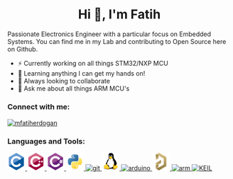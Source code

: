 <h1 align="center">Hi 👋, I'm Fatih</h1>
Passionate Electronics Engineer with a particular focus on Embedded Systems. You can find me in my Lab and contributing to Open Source here on Github.

- ⚡ Currently working on all things STM32/NXP MCU
- 🌱 Learning anything I can get my hands on!
- 👯 Always looking to collaborate
- 💬 Ask me about all things ARM MCU's




<h3 align="left">Connect with me:</h3>
<p align="left">
<a href="https://linkedin.com/in/mfatiherdogan" target="blank"><img align="center" src="https://raw.githubusercontent.com/rahuldkjain/github-profile-readme-generator/master/src/images/icons/Social/linked-in-alt.svg" alt="mfatiherdogan" height="30" width="40" /></a>
</p>

<h3 align="left">Languages and Tools:</h3>
<p align="left"> </a> <a href="https://www.cprogramming.com/" target="_blank" rel="noreferrer"> <img src="https://raw.githubusercontent.com/devicons/devicon/master/icons/c/c-original.svg" alt="c" width="40" height="40"/> </a> <a href="https://www.w3schools.com/cpp/" target="_blank" rel="noreferrer"> <img src="https://raw.githubusercontent.com/devicons/devicon/master/icons/cplusplus/cplusplus-original.svg" alt="cplusplus" width="40" height="40"/> </a> <a href="https://www.w3schools.com/cs/" target="_blank" rel="noreferrer"> <img src="https://raw.githubusercontent.com/devicons/devicon/master/icons/csharp/csharp-original.svg" alt="csharp" width="40" height="40"/><a href="https://www.python.org" target="_blank" rel="noreferrer"> <img src="https://raw.githubusercontent.com/devicons/devicon/master/icons/python/python-original.svg" alt="python" width="40" height="40"/> </a> </a> <a href="https://git-scm.com/" target="_blank" rel="noreferrer"> <img src="https://www.vectorlogo.zone/logos/git-scm/git-scm-icon.svg" alt="git" width="40" height="40"/> </a> <a href="https://www.linux.org/" target="_blank" rel="noreferrer"> <img src="https://raw.githubusercontent.com/devicons/devicon/master/icons/linux/linux-original.svg" alt="linux" width="40" height="40"/> </a> <a href="https://www.arduino.cc/" target="_blank" rel="noreferrer"> <img src="https://cdn.worldvectorlogo.com/logos/arduino-1.svg" alt="arduino" width="40" height="40"/>
   <a href="https://www.altium.com" target="_blank" rel="noreferrer"> <img src="https://raw.githubusercontent.com/github/explore/7af95003139e68a3a54e382bb4f23a72836ef348/topics/altium-designer/altium-designer.png" alt="Altium" width="40" height="40"/>
 <a href="https://www.arm.com" target="_blank" rel="noreferrer"> <img src="https://upload.wikimedia.org/wikipedia/commons/7/77/Arm_logo_2017.svg" alt="arm" width="80" height="40"/>
  <a href="https://www.keil.com" target="_blank" rel="noreferrer"> <img src="https://www.logo.wine/a/logo/Keil_(company)/Keil_(company)-Logo.wine.svg" alt="KEIL" width="120" height="40"/>
 </p>


